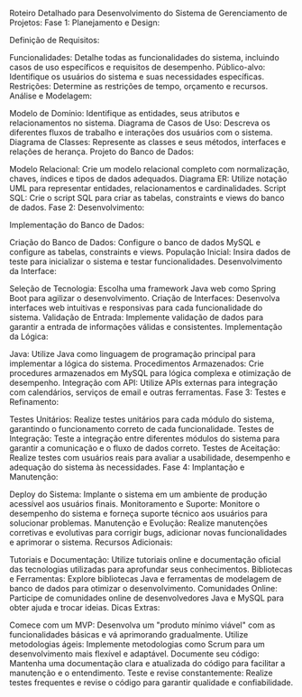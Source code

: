 Roteiro Detalhado para Desenvolvimento do Sistema de Gerenciamento de Projetos:
Fase 1: Planejamento e Design:

Definição de Requisitos:

Funcionalidades: Detalhe todas as funcionalidades do sistema, incluindo casos de uso específicos e requisitos de desempenho.
Público-alvo: Identifique os usuários do sistema e suas necessidades específicas.
Restrições: Determine as restrições de tempo, orçamento e recursos.
Análise e Modelagem:

Modelo de Domínio: Identifique as entidades, seus atributos e relacionamentos no sistema.
Diagrama de Casos de Uso: Descreva os diferentes fluxos de trabalho e interações dos usuários com o sistema.
Diagrama de Classes: Represente as classes e seus métodos, interfaces e relações de herança.
Projeto do Banco de Dados:

Modelo Relacional: Crie um modelo relacional completo com normalização, chaves, índices e tipos de dados adequados.
Diagrama ER: Utilize notação UML para representar entidades, relacionamentos e cardinalidades.
Script SQL: Crie o script SQL para criar as tabelas, constraints e views do banco de dados.
Fase 2: Desenvolvimento:

Implementação do Banco de Dados:

Criação do Banco de Dados: Configure o banco de dados MySQL e configure as tabelas, constraints e views.
População Inicial: Insira dados de teste para inicializar o sistema e testar funcionalidades.
Desenvolvimento da Interface:

Seleção de Tecnologia: Escolha uma framework Java web como Spring Boot para agilizar o desenvolvimento.
Criação de Interfaces: Desenvolva interfaces web intuitivas e responsivas para cada funcionalidade do sistema.
Validação de Entrada: Implemente validação de dados para garantir a entrada de informações válidas e consistentes.
Implementação da Lógica:

Java: Utilize Java como linguagem de programação principal para implementar a lógica do sistema.
Procedimentos Armazenados: Crie procedures armazenados em MySQL para lógica complexa e otimização de desempenho.
Integração com API: Utilize APIs externas para integração com calendários, serviços de email e outras ferramentas.
Fase 3: Testes e Refinamento:

Testes Unitários: Realize testes unitários para cada módulo do sistema, garantindo o funcionamento correto de cada funcionalidade.
Testes de Integração: Teste a integração entre diferentes módulos do sistema para garantir a comunicação e o fluxo de dados correto.
Testes de Aceitação: Realize testes com usuários reais para avaliar a usabilidade, desempenho e adequação do sistema às necessidades.
Fase 4: Implantação e Manutenção:

Deploy do Sistema: Implante o sistema em um ambiente de produção acessível aos usuários finais.
Monitoramento e Suporte: Monitore o desempenho do sistema e forneça suporte técnico aos usuários para solucionar problemas.
Manutenção e Evolução: Realize manutenções corretivas e evolutivas para corrigir bugs, adicionar novas funcionalidades e aprimorar o sistema.
Recursos Adicionais:

Tutoriais e Documentação: Utilize tutoriais online e documentação oficial das tecnologias utilizadas para aprofundar seus conhecimentos.
Bibliotecas e Ferramentas: Explore bibliotecas Java e ferramentas de modelagem de banco de dados para otimizar o desenvolvimento.
Comunidades Online: Participe de comunidades online de desenvolvedores Java e MySQL para obter ajuda e trocar ideias.
Dicas Extras:

Comece com um MVP: Desenvolva um "produto mínimo viável" com as funcionalidades básicas e vá aprimorando gradualmente.
Utilize metodologias ágeis: Implemente metodologias como Scrum para um desenvolvimento mais flexível e adaptável.
Documente seu código: Mantenha uma documentação clara e atualizada do código para facilitar a manutenção e o entendimento.
Teste e revise constantemente: Realize testes frequentes e revise o código para garantir qualidade e confiabilidade.
